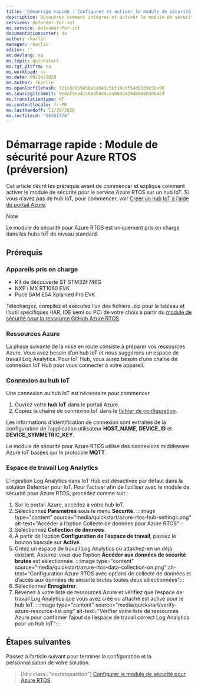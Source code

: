 ```yaml
---
title: 'Démarrage rapide : Configurer et activer le module de sécurité pour Azure RTOS'
description: Découvrez comment intégrer et activer le module de sécurité pour le service Azure RTOS dans votre hub Azure IoT.
services: defender-for-iot
ms.service: defender-for-iot
documentationcenter: na
author: rkarlin
manager: rkarlin
editor: ''
ms.devlang: na
ms.topic: quickstart
ms.tgt_pltfrm: na
ms.workload: na
ms.date: 09/24/2020
ms.author: rkarlin
ms.openlocfilehash: 321c8d2b9e58aba943c5bf19adf54d6359c5be96
ms.sourcegitcommit: 9eda79ea41c60d58a4ceab63d424d6866b38b82d
ms.translationtype: HT
ms.contentlocale: fr-FR
ms.lasthandoff: 11/30/2020
ms.locfileid: "96351774"
---
```

# <a name="quickstart-security-module-for-azure-rtos-preview"></a>Démarrage rapide : Module de sécurité pour Azure RTOS (préversion)

Cet article décrit les prérequis avant de commencer et explique comment activer le module de sécurité pour le service Azure RTOS sur un hub IoT. Si vous n’avez pas de hub IoT, pour commencer, voir [Créer un hub IoT à l’aide du portail Azure](../iot-hub/iot-hub-create-through-portal.md).

> [!NOTE]
> Le module de sécurité pour Azure RTOS est uniquement pris en charge dans les hubs IoT de niveau standard.

## <a name="prerequisites"></a>Prérequis 

### <a name="supported-devices"></a>Appareils pris en charge

- Kit de découverte ST STM32F746G
- NXP i.MX RT1060 EVK
- Puce SAM E54 Xplained Pro EVK

Téléchargez, compilez et exécutez l’un des fichiers .zip pour le tableau et l’outil spécifiques (IAR, IDE semi ou PC) de votre choix à partir du [module de sécurité pour la ressource GitHub Azure RTOS](https://github.com/azure-rtos/azure-iot-preview/releases).

### <a name="azure-resources"></a>Ressources Azure

La phase suivante de la mise en route consiste à préparer vos ressources Azure. Vous avez besoin d’un hub IoT et nous suggérons un espace de travail Log Analytics. Pour IoT Hub, vous aurez besoin d’une chaîne de connexion IoT Hub pour vous connecter à votre appareil. 
  
### <a name="iot-hub-connection"></a>Connexion au hub IoT

Une connexion au hub IoT est nécessaire pour commencer. 

1. Ouvrez votre **hub IoT** dans le portail Azure.
1. Copiez la chaîne de connexion IoT dans le [fichier de configuration](how-to-azure-rtos-security-module.md).


Les informations d’identification de connexion sont extraites de la configuration de l’application utilisateur **HOST_NAME**, **DEVICE_ID** et **DEVICE_SYMMETRIC_KEY**.

Le module de sécurité pour Azure RTOS utilise des connexions middleware Azure IoT basées sur le protocole **MQTT**.


### <a name="log-analytics-workspace"></a>Espace de travail Log Analytics

L’ingestion Log Analytics dans IoT Hub est désactivée par défaut dans la solution Defender pour IoT. Pour l’activer afin de l’utiliser avec le module de sécurité pour Azure RTOS, procédez comme suit : 
1. Sur le portail Azure, accédez à votre hub IoT.
1. Sélectionnez **Paramètres** sous le menu **Sécurité**.
   :::image type="content" source="media/quickstart/azure-rtos-hub-settings.png" alt-text="Accéder à l’option Collecte de données pour Azure RTOS"::: 
1. Sélectionnez **Collection de données**. 
1. À partir de l’option **Configuration de l’espace de travail**, passez le bouton bascule sur **Activé**. 
1. Créez un espace de travail Log Analytics où attachez-en un déjà existant. Assurez-vous que l’option **Accéder aux données de sécurité brutes** est sélectionnée. 
 :::image type="content" source="media/quickstart/azure-rtos-data-collection-on.png" alt-text="Configuration Azure RTOS avec options de collecte de données et d’accès aux données de sécurité brutes toutes deux sélectionnées":::
1. Sélectionnez **Enregistrer**.
1. Revenez à votre liste de ressources Azure et vérifiez que l’espace de travail Log Analytics que vous avez créé ou attaché est activé pour le hub IoT.
    :::image type="content" source="media/quickstart/verify-azure-resource-list.png" alt-text="Vérifier votre liste de ressources Azure pour confirmer l’ajout de l’espace de travail correct Log Analytics pour un hub IoT"::: 

## <a name="next-steps"></a>Étapes suivantes

Passez à l’article suivant pour terminer la configuration et la personnalisation de votre solution.

> [!div class="nextstepaction"]
> [Configurer le module de sécurité pour Azure RTOS](how-to-azure-rtos-security-module.md)